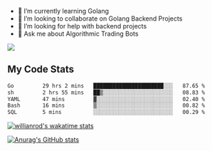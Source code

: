 
- 🌱 I’m currently learning Golang
- 👯 I’m looking to collaborate on Golang Backend Projects
- 🤔 I’m looking for help with backend projects
- 💬 Ask me about Algorithmic Trading Bots

![](https://github-profile-trophy.vercel.app/?username=kevinbarrero)

## My Code Stats

<!--START_SECTION:waka-->

```txt
Go         29 hrs 2 mins   ██████████████████████░░░   87.65 %
sh         2 hrs 55 mins   ██▒░░░░░░░░░░░░░░░░░░░░░░   08.83 %
YAML       47 mins         ▓░░░░░░░░░░░░░░░░░░░░░░░░   02.40 %
Bash       16 mins         ▒░░░░░░░░░░░░░░░░░░░░░░░░   00.82 %
SQL        5 mins          ░░░░░░░░░░░░░░░░░░░░░░░░░   00.29 %
```

<!--END_SECTION:waka-->

[![willianrod's wakatime stats](https://github-readme-stats.vercel.app/api/wakatime?username=holdandup&layout=compact&theme=react&custom_title=Wakatime%20All%20Time%20Stats&langs_count=8)](https://github.com/anuraghazra/github-readme-stats)

[![Anurag's GitHub stats](https://github-readme-stats.vercel.app/api?username=Kevinbarrero)](https://github.com/anuraghazra/github-readme-stats)




